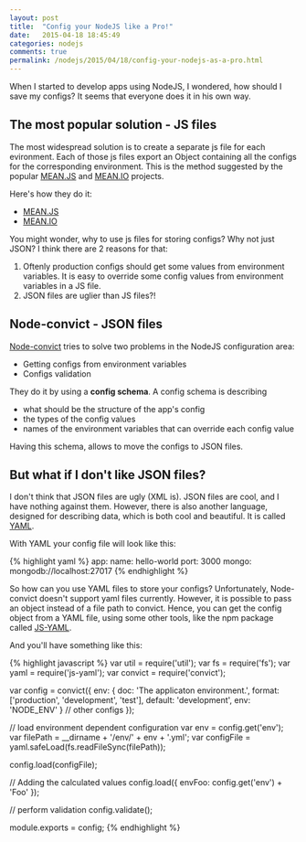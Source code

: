 ```yaml
---
layout: post
title:  "Config your NodeJS like a Pro!"
date:   2015-04-18 18:45:49
categories: nodejs
comments: true
permalink: /nodejs/2015/04/18/config-your-nodejs-as-a-pro.html
---
```

When I started to develop apps using NodeJS, I wondered, how should I save my configs? It seems that everyone does it in his own way.

## The most popular solution - JS files

The most widespread solution is to create a separate js file for each evironment. Each of those js files export an Object containing all the configs for the corresponding environment.
This is the method suggested by the popular [MEAN.JS][mean-js] and [MEAN.IO][mean-io] projects.

Here's how they do it:

* [MEAN.JS][mean-js-config]
* [MEAN.IO][mean-io-config]

You might wonder, why to use js files for storing configs? Why not just JSON? I think there are 2 reasons for that:

1. Oftenly production configs should get some values from environment variables. It is easy to override some config values from environment variables in a JS file.
2. JSON files are uglier than JS files?!


## Node-convict - JSON files

[Node-convict][node-convict] tries to solve two problems in the NodeJS configuration area:

* Getting configs from environment variables
* Configs validation

They do it by using a **config schema**. A config schema is describing

* what should be the structure of the app's config
* the types of the config values
* names of the environment variables that can override each config value

Having this schema, allows to move the configs to JSON files.


## But what if I don't like JSON files?

I don't think that JSON files are ugly (XML is).
JSON files are cool, and I have nothing against them. However, there is also another language, designed for describing data, which is both cool and beautiful. It is called [YAML][yaml].

With YAML your config file will look like this:

{% highlight yaml %}
app:
  name: hello-world
port: 3000
mongo: mongodb://localhost:27017
{% endhighlight %}

So how can you use YAML files to store your configs? Unfortunately, Node-convict doesn't support yaml files currently. However, it is possible to pass an object instead of a file path to convict. Hence, you can
get the config object from a YAML file, using some other tools, like the npm package called [JS-YAML][js-yaml].

And you'll have something like this:

{% highlight javascript %}
var util = require('util');
var fs = require('fs');
var yaml = require('js-yaml');
var convict = require('convict');

var config = convict({
  env: {
    doc: 'The applicaton environment.',
    format: ['production', 'development', 'test'],
    default: 'development',
    env: 'NODE_ENV'
  }
  // other configs
});

// load environment dependent configuration
var env = config.get('env');
var filePath = __dirname + '/env/' + env + '.yml';
var configFile = yaml.safeLoad(fs.readFileSync(filePath));

config.load(configFile);

// Adding the calculated values
config.load({
  envFoo: config.get('env') + 'Foo'
});

// perform validation
config.validate();

module.exports = config;
{% endhighlight %}


[mean-js]: http://meanjs.org/
[mean-io]: http://mean.io/
[mean-js-config]: https://github.com/meanjs/mean/tree/master/config/env
[mean-io-config]: https://github.com/linnovate/mean/tree/master/config/env
[node-convict]: https://github.com/mozilla/node-convict
[yaml]: http://yaml.org/
[js-yaml]: https://github.com/nodeca/js-yaml